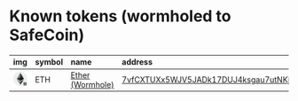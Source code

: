 
Known tokens (wormholed to SafeCoin)
===================================
  
| img                                                                                            | symbol   | name                                                    | address                                                                                                                 | origin   | sourceAddress                                                                                                         | symbol   |
|:-----------------------------------------------------------------------------------------------|:---------|:--------------------------------------------------------|:------------------------------------------------------------------------------------------------------------------------|:---------|:----------------------------------------------------------------------------------------------------------------------|:-----------------|
| ![ETH](https://raw.githubusercontent.com/certusone/wormhole-token-list/main/assets/ETH_wh.png) | ETH      | [Ether (Wormhole)](http://coingecko.com/en/coins/ether) | [7vfCXTUXx5WJV5JADk17DUJ4ksgau7utNKj4b963voxs](https://safecoin.org/token/7vfCXTUXx5WJV5JADk17DUJ4ksgau7utNKj4b963voxs) | ethereum | [0xc02aaa39b223fe8d0a0e5c4f27ead9083c756cc2](https://etherscan.io/address/0xc02aaa39b223fe8d0a0e5c4f27ead9083c756cc2) | ETH              |